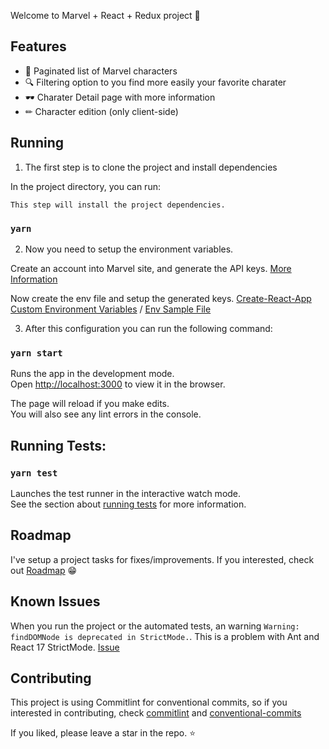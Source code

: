 Welcome to Marvel + React + Redux project 🎉

## Features
- 📝 Paginated list of Marvel characters
- 🔍 Filtering option to you find more easily your favorite charater
- 🕶 Charater Detail page with more information
- ✏ Character edition (only client-side)

## Running

1. The first step is to clone the project and install dependencies

In the project directory, you can run:

```This step will install the project dependencies.```

### `yarn`

2. Now you need to setup the environment variables.

Create an account into Marvel site, and generate the API keys. [More Information](https://developer.marvel.com/docs)

Now create the env file and setup the generated keys. [Create-React-App Custom Environment Variables](https://create-react-app.dev/docs/adding-custom-environment-variables/) / [Env Sample File](./.env.sample)

3. After this configuration you can run the following command:

### `yarn start`

Runs the app in the development mode.<br />
Open [http://localhost:3000](http://localhost:3000) to view it in the browser.

The page will reload if you make edits.<br />
You will also see any lint errors in the console.

## Running Tests:

### `yarn test`

Launches the test runner in the interactive watch mode.<br />
See the section about [running tests](https://facebook.github.io/create-react-app/docs/running-tests) for more information.

## Roadmap

I've setup a project tasks for fixes/improvements. If you interested, check out [Roadmap](https://github.com/Felipe-BP/marvel-react-redux/projects/2) 😁

## Known Issues

When you run the project or the automated tests, an warning `Warning: findDOMNode is deprecated in StrictMode.`.
This is a problem with Ant and React 17 StrictMode. [Issue](https://github.com/ant-design/ant-design/issues/26136)

## Contributing

This project is using Commitlint for conventional commits, so if you interested in contributing, check [commitlint](https://commitlint.js.org/#/) and [conventional-commits](https://www.conventionalcommits.org/en/v1.0.0/)

If you liked, please leave a star in the repo. ⭐

